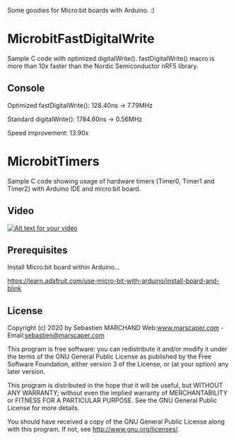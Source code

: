 Some goodies for Micro:bit boards with Arduino. :)

# MicrobitFastDigitalWrite

Sample C code with optimized digitalWrite(). fastDigitalWrite() macro is more than 10x faster than the Nordic Semiconductor nRF5 library.

## Console

Optimized fastDigitalWrite(): 128.40ns -> 7.79MHz

Standard digitalWrite():  1784.60ns -> 0.56MHz

Speed improvement: 13.90x


# MicrobitTimers

Sample C code showing usage of hardware timers (Timer0, Timer1 and Timer2) with Arduino IDE and micro:bit board.

## Video

[![Alt text for your video](https://img.youtube.com/vi/ZVl5-23s2xQ/0.jpg)](https://www.youtube.com/watch?v=ZVl5-23s2xQ)

## Prerequisites

Install Micro:bit board within Arduino...

https://learn.adafruit.com/use-micro-bit-with-arduino/install-board-and-blink

## License

Copyright (c) 2020 by Sebastien MARCHAND 
Web:www.marscaper.com - Email:sebastien@marscaper.com

This program is free software: you can redistribute it and/or modify
it under the terms of the GNU General Public License as published by
the Free Software Foundation, either version 3 of the License, or
(at your option) any later version.

This program is distributed in the hope that it will be useful,
but WITHOUT ANY WARRANTY; without even the implied warranty of
MERCHANTABILITY or FITNESS FOR A PARTICULAR PURPOSE.  See the
GNU General Public License for more details.

You should have received a copy of the GNU General Public License
along with this program.  If not, see <http://www.gnu.org/licenses/>.
